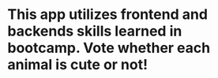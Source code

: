 # This app utilizes frontend and backends skills learned in bootcamp. Vote whether each animal is cute or not!